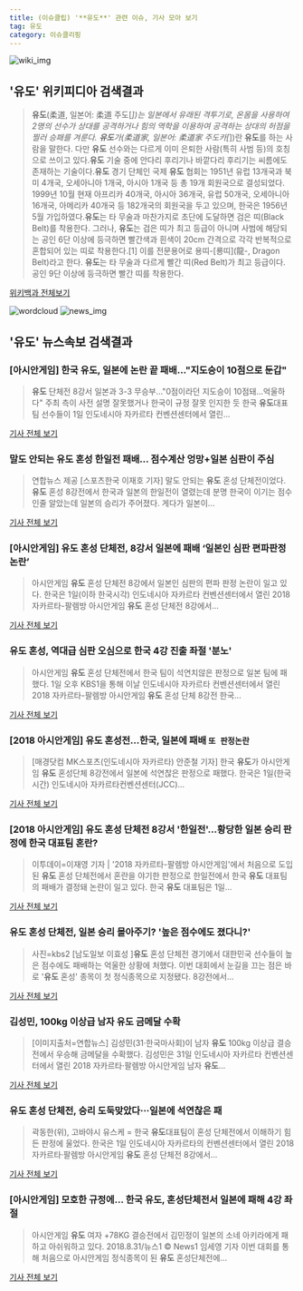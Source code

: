 ```yaml
---
title: (이슈클립) '**유도**' 관련 이슈, 기사 모아 보기
tag: 유도
category: 이슈클리핑
---
```

![wiki_img](https://user-images.githubusercontent.com/42597476/44503234-41136a80-a6d0-11e8-9071-6fc6418eafe4.png)
## **'**유도**'** 위키피디아 검색결과
>**유도**(柔道, 일본어: 柔道 주도[*])는 일본에서 유래된 격투기로, 온몸을 사용하여 2명의 선수가 상대를 공격하거나 힘의 역학을 이용하여 공격하는 상대의 허점을 찔러 승패를 겨룬다. **유도**가(柔道家, 일본어: 柔道家 주도카[*])란 **유도**를 하는 사람을 말한다. 다만 **유도** 선수와는 다르게 이미 은퇴한 사람(특히 사범 등)의 호칭으로 쓰이고 있다.**유도** 기술 중에 안다리 후리기나 바깥다리 후리기는 씨름에도 존재하는 기술이다.**유도** 경기 단체인 국제 **유도** 협회는 1951년 유럽 13개국과 북미 4개국, 오세아니아 1개국, 아시아 1개국 등 총 19개 회원국으로 결성되었다. 1999년 10월 현재 아프리카 40개국, 아시아 36개국, 유럽 50개국, 오세아니아 16개국, 아메리카 40개국 등 182개국의 회원국을 두고 있으며, 한국은 1956년 5월 가입하였다.**유도**는 타 무술과 마찬가지로 초단에 도달하면 검은 띠(Black Belt)를 착용한다. 그러나, **유도**는 검은 띠가 최고 등급이 아니며 사범에 해당되는 공인 6단 이상에 등극하면 빨간색과 흰색이 20cm 간격으로 각각 반복적으로 혼합되어 있는 띠로 착용한다.[1] 이를 전문용어로 용띠-[룡띠](龍-, Dragon Belt)라고 한다. **유도**는 타 무술과 다르게 빨간 띠(Red Belt)가 최고 등급이다. 공인 9단 이상에 등극하면 빨간 띠를 착용한다.

<a href="https://ko.wikipedia.org/wiki/유도" target="_blank">위키백과 전체보기</a>

![wordcloud](https://s3.ap-northeast-2.amazonaws.com/lyrics101-wordcloud/2018-09-01-1535782020.png)
![news_img](https://user-images.githubusercontent.com/42597476/44507050-1206f400-a6e4-11e8-8d98-7ffbfebb353f.png)
## **'**유도**'** 뉴스속보 검색결과
### [아시안게임] 한국 **유도**, 일본에 논란 끝 패배…"지도승이 10점으로 둔갑"

>**유도** 단체전 8강서 일본과 3-3 무승부…"0점이라던 지도승이 10점돼…억울하다" 주최 측이 사전 설명 잘못했거나 한국이 규정 잘못 인지한 듯 한국 **유도**대표팀 선수들이 1일 인도네시아 자카르타 컨벤션센터에서 열린...

<a href="http://app.yonhapnews.co.kr/YNA/Basic/SNS/r.aspx?c=AKR20180901034600007&did=1195m" target="_blank">기사 전체 보기</a>

### 말도 안되는 **유도** 혼성 한일전 패배… 점수계산 엉망+일본 심판이 주심

>연합뉴스 제공 [스포츠한국 이재호 기자] 말도 안되는 **유도** 혼성 단체전이었다. **유도** 혼성 8강전에서 한국과 일본의 한일전이 열렸는데 분명 한국이 이기는 점수인줄 알았는데 일본의 승리가 주어졌다. 게다가 일본이...

<a href="http://sports.hankooki.com/lpage/moresports/201809/sp20180901133744136560.htm" target="_blank">기사 전체 보기</a>

### [아시안게임] **유도** 혼성 단체전, 8강서 일본에 패배 ‘일본인 심판 편파판정 논란’

>아시안게임 **유도** 혼성 단체전 8강에서 일본인 심판의 편파 판정 논란이 일고 있다. 한국은 1일(이하 한국시각) 인도네시아 자카르타 컨벤션센터에서 열린 2018 자카르타-팔렘방 아시안게임 **유도** 혼성 단체전 8강에서...

<a href="http://sports.donga.com/3/all/20180901/91790907/2" target="_blank">기사 전체 보기</a>

### **유도** 혼성, 역대급 심판 오심으로 한국 4강 진출 좌절 '분노'

>아시안게임 **유도** 혼성 단체전에서 한국 팀이 석연치않은 판정으로 일본 팀에 패했다. 1일 오후 KBS1을 통해 이날 인도네시아 자카르타 컨벤션센터에서 열린 2018 자카르타-팔렘방 아시안게임 **유도** 혼성 단체 8강전 한국...

<a href="http://tvdaily.asiae.co.kr/read.php3?aid=15357809711390944002" target="_blank">기사 전체 보기</a>

### [2018 아시안게임] **유도** 혼성전…한국, 일본에 패배 `또 판정논란`

>[매경닷컴 MK스포츠(인도네시아 자카르타) 안준철 기자] 한국 **유도**가 아시안게임 **유도** 혼성단체 8강전에서 일본에 석연찮은 판정으로 패했다. 한국은 1일(한국시간) 인도네시아 자카르타컨벤션센터(JCC)...

<a href="http://sports.mk.co.kr/view.php?year=2018&no=550965" target="_blank">기사 전체 보기</a>

### [2018 아시안게임] **유도** 혼성 단체전 8강서 '한일전'…황당한 일본 승리 판정에 한국 대표팀 혼란?

>이투데이=이재영 기자 | '2018 자카르타-팔렘방 아시안게임'에서 처음으로 도입된 **유도** 혼성 단체전에서 혼란을 야기한 판정으로 한일전에서 한국 **유도** 대표팀의 패배가 결정돼 논란이 일고 있다. 한국 **유도** 대표팀은 1일...

<a href="http://www.etoday.co.kr/news/section/newsview.php?idxno=1658768" target="_blank">기사 전체 보기</a>

### **유도** 혼성 단체전, 일본 승리 몰아주기? '높은 점수에도 졌다니?'

>사진=kbs2 [남도일보 이효성 ]**유도** 혼성 단체전 경기에서 대한민국 선수들이 높은 점수에도 패배하는 억울한 상황에 처했다. 이번 대회에서 눈길을 끄는 점은 바로 '**유도** 혼성' 종목이 첫 정식종목으로 지정됐다. 8강전에서...

<a href="http://www.namdonews.com/news/articleView.html?idxno=488437" target="_blank">기사 전체 보기</a>

### 김성민, 100kg 이상급 남자 **유도** 금메달 수확

>[이미지출처=연합뉴스] 김성민(31·한국마사회)이 남자 **유도** 100kg 이상급 결승전에서 우승해 금메달을 수확했다. 김성민은 31일 인도네시아 자카르타 컨벤션센터에서 열린 2018 자카르타·팔렘방 아시안게임 남자 **유도**...

<a href="http://view.asiae.co.kr/news/view.htm?idxno=2018090113514536768" target="_blank">기사 전체 보기</a>

### **유도** 혼성 단체전, 승리 도둑맞았다···일본에 석연찮은 패

>곽동한(위), 고바야시 유스케 = 한국 **유도**대표팀이 혼성 단체전에서 이해하기 힘든 판정에 울었다. 한국은 1일 인도네시아 자카르타의 컨벤션센터에서 열린 2018 자카르타·팔렘방 아시안게임 **유도** 혼성 단체전 8강에서...

<a href="http://www.newsis.com/view/?id=NISX20180901_0000406536&cID=10501&pID=10500" target="_blank">기사 전체 보기</a>

### [아시안게임] 모호한 규정에… 한국 **유도**, 혼성단체전서 일본에 패해 4강 좌절

>아시안게임 **유도** 여자 +78KG 결승전에서 김민정이 일본의 소네 아키라에게 패하고 아쉬워하고 있다. 2018.8.31/뉴스1 © News1 임세영 기자 이번 대회를 통해 처음으로 아시안게임 정식종목이 된 **유도** 혼성단체전에...

<a href="http://news1.kr/articles/?3414677" target="_blank">기사 전체 보기</a>



